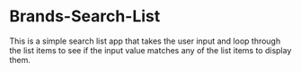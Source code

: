 # Brands-Search-List
This is a simple search list app that takes the user input and loop through the list items to see if the input value matches any of the list items to display them.
